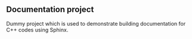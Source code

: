 ## Documentation project

Dummy project which is used to demonstrate building documentation for
C++ codes using Sphinx.